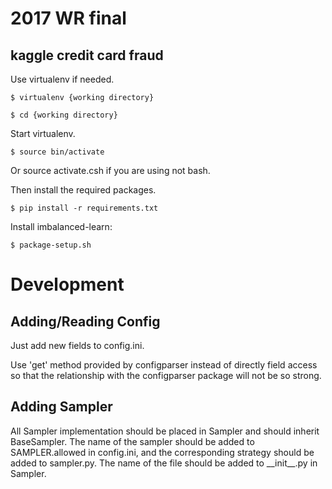 2017 WR final
=============
kaggle credit card fraud
------------------------

Use virtualenv if needed.

    $ virtualenv {working directory}

    $ cd {working directory}

Start virtualenv.

    $ source bin/activate

Or source activate.csh if you are using not bash.

Then install the required packages.

    $ pip install -r requirements.txt

Install imbalanced-learn:

	$ package-setup.sh

# Development

## Adding/Reading Config

Just add new fields to config.ini.

Use 'get' method provided by configparser instead of directly field access so that the relationship with the configparser package will not be so strong.

## Adding Sampler

All Sampler implementation should be placed in Sampler and should inherit BaseSampler.
The name of the sampler should be added to SAMPLER.allowed in config.ini, and the corresponding strategy should be added to sampler.py.
The name of the file should be added to \_\_init\_\_.py in Sampler.
